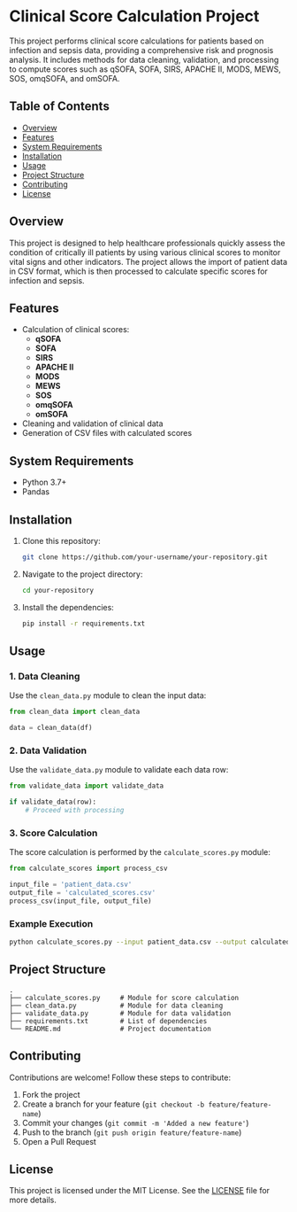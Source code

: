 
# Clinical Score Calculation Project

This project performs clinical score calculations for patients based on infection and sepsis data, providing a comprehensive risk and prognosis analysis. It includes methods for data cleaning, validation, and processing to compute scores such as qSOFA, SOFA, SIRS, APACHE II, MODS, MEWS, SOS, omqSOFA, and omSOFA.

## Table of Contents

- [Overview](#overview)
- [Features](#features)
- [System Requirements](#system-requirements)
- [Installation](#installation)
- [Usage](#usage)
- [Project Structure](#project-structure)
- [Contributing](#contributing)
- [License](#license)

## Overview

This project is designed to help healthcare professionals quickly assess the condition of critically ill patients by using various clinical scores to monitor vital signs and other indicators. The project allows the import of patient data in CSV format, which is then processed to calculate specific scores for infection and sepsis.

## Features

- Calculation of clinical scores:
  - **qSOFA**
  - **SOFA**
  - **SIRS**
  - **APACHE II**
  - **MODS**
  - **MEWS**
  - **SOS**
  - **omqSOFA**
  - **omSOFA**
- Cleaning and validation of clinical data
- Generation of CSV files with calculated scores

## System Requirements

- Python 3.7+
- Pandas

## Installation

1. Clone this repository:
   ```bash
   git clone https://github.com/your-username/your-repository.git
   ```
2. Navigate to the project directory:
   ```bash
   cd your-repository
   ```
3. Install the dependencies:
   ```bash
   pip install -r requirements.txt
   ```

## Usage

### 1. Data Cleaning
Use the `clean_data.py` module to clean the input data:
```python
from clean_data import clean_data

data = clean_data(df)
```

### 2. Data Validation
Use the `validate_data.py` module to validate each data row:
```python
from validate_data import validate_data

if validate_data(row):
    # Proceed with processing
```

### 3. Score Calculation
The score calculation is performed by the `calculate_scores.py` module:
```python
from calculate_scores import process_csv

input_file = 'patient_data.csv'
output_file = 'calculated_scores.csv'
process_csv(input_file, output_file)
```

### Example Execution
```bash
python calculate_scores.py --input patient_data.csv --output calculated_scores.csv
```

## Project Structure

```plaintext
.
├── calculate_scores.py     # Module for score calculation
├── clean_data.py           # Module for data cleaning
├── validate_data.py        # Module for data validation
├── requirements.txt        # List of dependencies
└── README.md               # Project documentation
```

## Contributing

Contributions are welcome! Follow these steps to contribute:

1. Fork the project
2. Create a branch for your feature (`git checkout -b feature/feature-name`)
3. Commit your changes (`git commit -m 'Added a new feature'`)
4. Push to the branch (`git push origin feature/feature-name`)
5. Open a Pull Request

## License

This project is licensed under the MIT License. See the [LICENSE](LICENSE) file for more details.
